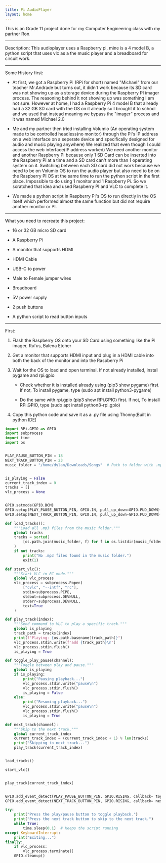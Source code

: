 ```yaml
---
title: Pi AudioPlayer
layout: home
---
```

This is an Grade 11 project done for my Computer Engineering class with my partner Ron.
<hr>
Description: This audioplayer uses a Raspberry pi, mine is a 4 model B, a python script that uses vlc as a the music player and a breadboard for circuit work.
<hr>
Some History first:

- At first, we got a Raspberry PI (RPi for short) named "Michael" from our teacher Mr.Andrade but turns out, it didn't work because its SD card was not showing up as a storage device during the Raspberry PI imager process. The reasoning behind it not showing up was something I am not sure. However at home, I had a Raspberry Pi 4 model B that already had a 32 GB SD card with the OS on it already so I brought it to school and we used that instead meaning we bypass the "imager" process and it was named Michael 2.0

- Me and my partner then tried installing Volumio (An operating system made to be controlled headless(no monitor) through the PI's IP address on a web interface on a seperate device and specifically designed for audio and music playing anywhere) We realized that even though I could access the web interface(IP address worked) We need another monitor and another Raspberry PI because only 1 SD Card can be inserted into the Raspberry Pi at a time and a SD card can't more than 1 operating system on it. Switching between each SD card did not work because we need to be on Volumio OS to run the audio player but also need to be on the Raspberry PI OS at the same time to run the python script in the first place. Impossible to do using 1 monitor and 1 Raspberry Pi. So we scratched that idea and used Raspberry PI and VLC to complete it.

- We made a python script in Raspberry PI's OS to run directly in the OS itself which performed almost the same function but did not require another monitor or PI.
<hr>
What you need to recreate this project:  

-  16 or 32 GB micro SD card

-  A Raspberry Pi

-  A monitor that supports HDMI

-  HDMI Cable

-  USB-C to power

- Male to Female jumper wires  

- Breadboard  

- 5V power supply  

- 2 push buttons  

- A python script to read button inputs
<hr>

First:
 
1. Flash the Raspberry OS onto your SD Card using something like the PI imager, Rufus, Balena Etcher

2. Get a monitor that supports HDMI input and plug in a HDMI cable into both the back of the monitor and into the Raspberry Pi

3. Wait for the OS to load and open terminal. If not already installed, install pygame and rpi.gpio

   - Check whether it is installed already using (pip3 show pygame) first. If not, To install pygame, type (sudo apt install python3-pygame)
   
   - Do the same with rpi.gpio (pip3 show RPi.GPIO) first. If not, To install RPi.GPIO, type (sudo apt install python3-rpi.gpio)

4. Copy this python code and save it as a .py file using Thonny(Built in python IDE)

```python
import RPi.GPIO as GPIO
import subprocess
import time
import os


PLAY_PAUSE_BUTTON_PIN = 18
NEXT_TRACK_BUTTON_PIN = 23
music_folder = "/home/dylan/Downloads/Songs"  # Path to folder with .mp3 files


is_playing = False
current_track_index = 0
tracks = []
vlc_process = None


GPIO.setmode(GPIO.BCM)
GPIO.setup(PLAY_PAUSE_BUTTON_PIN, GPIO.IN, pull_up_down=GPIO.PUD_DOWN)
GPIO.setup(NEXT_TRACK_BUTTON_PIN, GPIO.IN, pull_up_down=GPIO.PUD_DOWN)

def load_tracks():
    """Load all .mp3 files from the music folder."""
    global tracks
    tracks = sorted(
        [os.path.join(music_folder, f) for f in os.listdir(music_folder) if f.endswith(".mp3")]
    )
    if not tracks:
        print("No .mp3 files found in the music folder.")
        exit(1)

def start_vlc():
    """Start VLC in RC mode."""
    global vlc_process
    vlc_process = subprocess.Popen(
        ["cvlc", "--intf", "rc"],
        stdin=subprocess.PIPE,
        stdout=subprocess.DEVNULL,
        stderr=subprocess.DEVNULL,
        text=True
    )

def play_track(index):
    """Send command to VLC to play a specific track."""
    global is_playing
    track_path = tracks[index]
    print(f"Playing: {os.path.basename(track_path)}")
    vlc_process.stdin.write(f"add {track_path}\n")
    vlc_process.stdin.flush()
    is_playing = True

def toggle_play_pause(channel):
    """Toggle between play and pause."""
    global is_playing
    if is_playing:
        print("Pausing playback...")
        vlc_process.stdin.write("pause\n")
        vlc_process.stdin.flush()
        is_playing = False
    else:
        print("Resuming playback...")
        vlc_process.stdin.write("pause\n")  
        vlc_process.stdin.flush()
        is_playing = True

def next_track(channel):
    """Skip to the next track."""
    global current_track_index
    current_track_index = (current_track_index + 1) % len(tracks)
    print("Skipping to next track...")
    play_track(current_track_index)


load_tracks()

start_vlc()


play_track(current_track_index)


GPIO.add_event_detect(PLAY_PAUSE_BUTTON_PIN, GPIO.RISING, callback= toggle_play_pause, bouncetime=100)
GPIO.add_event_detect(NEXT_TRACK_BUTTON_PIN, GPIO.RISING, callback= next_track, bouncetime=100)

try:
    print("Press the play/pause button to toggle playback.")
    print("Press the next track button to skip to the next track.")
    while True:
        time.sleep(0.1)  # Keeps the script running
except KeyboardInterrupt:
    print("Exiting...")
finally:
    if vlc_process:
        vlc_process.terminate()
    GPIO.cleanup()
 ```


  
  

